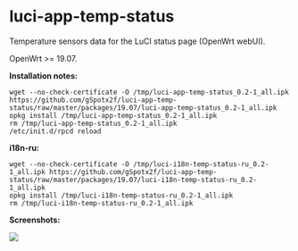 # luci-app-temp-status
Temperature sensors data for the LuCI status page (OpenWrt webUI).

OpenWrt >= 19.07.

**Installation notes:**

    wget --no-check-certificate -O /tmp/luci-app-temp-status_0.2-1_all.ipk https://github.com/gSpotx2f/luci-app-temp-status/raw/master/packages/19.07/luci-app-temp-status_0.2-1_all.ipk
    opkg install /tmp/luci-app-temp-status_0.2-1_all.ipk
    rm /tmp/luci-app-temp-status_0.2-1_all.ipk
    /etc/init.d/rpcd reload

**i18n-ru:**

    wget --no-check-certificate -O /tmp/luci-i18n-temp-status-ru_0.2-1_all.ipk https://github.com/gSpotx2f/luci-app-temp-status/raw/master/packages/19.07/luci-i18n-temp-status-ru_0.2-1_all.ipk
    opkg install /tmp/luci-i18n-temp-status-ru_0.2-1_all.ipk
    rm /tmp/luci-i18n-temp-status-ru_0.2-1_all.ipk

**Screenshots:**

![](https://github.com/gSpotx2f/luci-app-temp-status/blob/master/screenshots/01.jpg)
